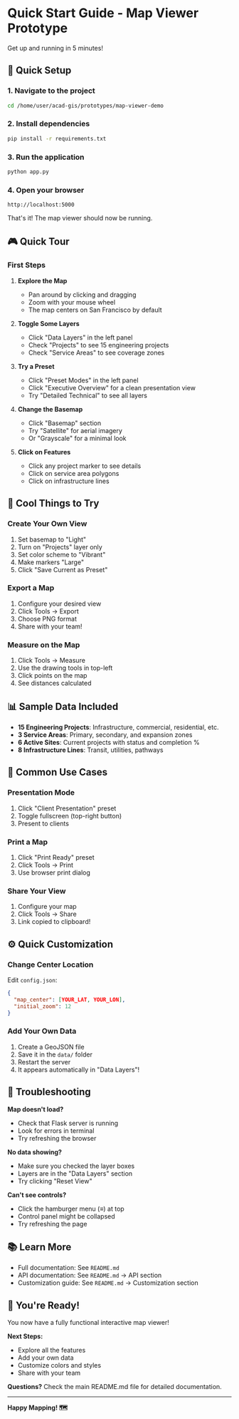 # Quick Start Guide - Map Viewer Prototype

Get up and running in 5 minutes!

## 🚀 Quick Setup

### 1. Navigate to the project
```bash
cd /home/user/acad-gis/prototypes/map-viewer-demo
```

### 2. Install dependencies
```bash
pip install -r requirements.txt
```

### 3. Run the application
```bash
python app.py
```

### 4. Open your browser
```
http://localhost:5000
```

That's it! The map viewer should now be running.

## 🎮 Quick Tour

### First Steps

1. **Explore the Map**
   - Pan around by clicking and dragging
   - Zoom with your mouse wheel
   - The map centers on San Francisco by default

2. **Toggle Some Layers**
   - Click "Data Layers" in the left panel
   - Check "Projects" to see 15 engineering projects
   - Check "Service Areas" to see coverage zones

3. **Try a Preset**
   - Click "Preset Modes" in the left panel
   - Click "Executive Overview" for a clean presentation view
   - Try "Detailed Technical" to see all layers

4. **Change the Basemap**
   - Click "Basemap" section
   - Try "Satellite" for aerial imagery
   - Or "Grayscale" for a minimal look

5. **Click on Features**
   - Click any project marker to see details
   - Click on service area polygons
   - Click on infrastructure lines

## 🎨 Cool Things to Try

### Create Your Own View
1. Set basemap to "Light"
2. Turn on "Projects" layer only
3. Set color scheme to "Vibrant"
4. Make markers "Large"
5. Click "Save Current as Preset"

### Export a Map
1. Configure your desired view
2. Click Tools → Export
3. Choose PNG format
4. Share with your team!

### Measure on the Map
1. Click Tools → Measure
2. Use the drawing tools in top-left
3. Click points on the map
4. See distances calculated

## 📊 Sample Data Included

- **15 Engineering Projects**: Infrastructure, commercial, residential, etc.
- **3 Service Areas**: Primary, secondary, and expansion zones
- **6 Active Sites**: Current projects with status and completion %
- **8 Infrastructure Lines**: Transit, utilities, pathways

## 🎯 Common Use Cases

### Presentation Mode
1. Click "Client Presentation" preset
2. Toggle fullscreen (top-right button)
3. Present to clients

### Print a Map
1. Click "Print Ready" preset
2. Click Tools → Print
3. Use browser print dialog

### Share Your View
1. Configure your map
2. Click Tools → Share
3. Link copied to clipboard!

## ⚙️ Quick Customization

### Change Center Location
Edit `config.json`:
```json
{
  "map_center": [YOUR_LAT, YOUR_LON],
  "initial_zoom": 12
}
```

### Add Your Own Data
1. Create a GeoJSON file
2. Save it in the `data/` folder
3. Restart the server
4. It appears automatically in "Data Layers"!

## 🐛 Troubleshooting

**Map doesn't load?**
- Check that Flask server is running
- Look for errors in terminal
- Try refreshing the browser

**No data showing?**
- Make sure you checked the layer boxes
- Layers are in the "Data Layers" section
- Try clicking "Reset View"

**Can't see controls?**
- Click the hamburger menu (≡) at top
- Control panel might be collapsed
- Try refreshing the page

## 📚 Learn More

- Full documentation: See `README.md`
- API documentation: See `README.md` → API section
- Customization guide: See `README.md` → Customization section

## 🎉 You're Ready!

You now have a fully functional interactive map viewer!

**Next Steps:**
- Explore all the features
- Add your own data
- Customize colors and styles
- Share with your team

**Questions?** Check the main README.md file for detailed documentation.

---

**Happy Mapping! 🗺️**
